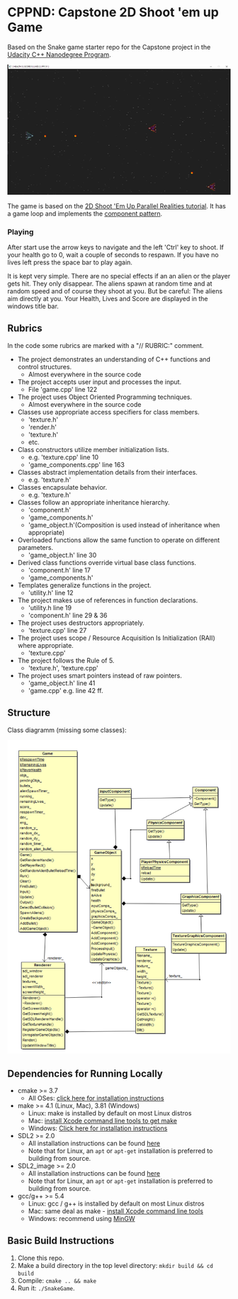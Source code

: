 # CPPND: Capstone 2D Shoot 'em up Game

Based on the Snake game starter repo for the Capstone project in the [Udacity C++ Nanodegree Program](https://www.udacity.com/course/c-plus-plus-nanodegree--nd213).


<img src="game.png"/>


The game is based on the [2D Shoot 'Em Up Parallel Realities tutorial](https://www.parallelrealities.co.uk/tutorials/shooter/shooter1.php). It has a game loop and implements the [component pattern](https://gameprogrammingpatterns.com/component.html).

### Playing
After start use the arrow keys to navigate and the left 'Ctrl' key to shoot.
If your health go to 0, wait a couple of seconds to respawn.
If you have no lives left press the space bar to play again.

It is kept very simple. There are no special effects if an an alien or the player gets hit. They only disappear.
The aliens spawn at random time and at random speed and of course they shoot at you.
But be careful: The aliens aim directly at you.
Your Health, Lives and Score are displayed in the windows title bar.


## Rubrics
In the code some rubrics are marked with a "// RUBRIC:" comment.
  * The project demonstrates an understanding of C++ functions and control structures.
    * Almost everywhere in the source code
  * The project accepts user input and processes the input.
    * File 'game.cpp' line 122
  * The project uses Object Oriented Programming techniques.
    * Almost everywhere in the source code
  * Classes use appropriate access specifiers for class members.
    * 'texture.h'
    * 'render.h'
    * 'texture.h'
    * etc.
  * Class constructors utilize member initialization lists.
    * e.g. 'texture.cpp' line 10
    * 'game_components.cpp' line 163
  * Classes abstract implementation details from their interfaces.
    * e.g. 'texture.h'
  * Classes encapsulate behavior.
    * e.g. 'texture.h'
  * Classes follow an appropriate inheritance hierarchy.
    * 'component.h'
    * 'game_components.h'
    * 'game_object.h'(Composition is used instead of inheritance when appropriate)
  * Overloaded functions allow the same function to operate on different parameters.
    * 'game_object.h' line 30
  * Derived class functions override virtual base class functions.
    * 'component.h' line 17
    * 'game_components.h'
  * Templates generalize functions in the project.
    * 'utility.h' line 12
  * The project makes use of references in function declarations.
    * 'utility.h line 19
    * 'component.h' line 29 & 36
  * The project uses destructors appropriately.
    * 'texture.cpp' line 27
  * The project uses scope / Resource Acquisition Is Initialization (RAII) where appropriate.
    * 'texture.cpp'
  * The project follows the Rule of 5.
    * 'texture.h', 'texture.cpp'
  * The project uses smart pointers instead of raw pointers.
    * 'game_object.h' line 41
    * 'game.cpp' e.g. line 42 ff.

## Structure
Class diagramm (missing some classes):

<img src="class_diagram.png"/>


## Dependencies for Running Locally
* cmake >= 3.7
  * All OSes: [click here for installation instructions](https://cmake.org/install/)
* make >= 4.1 (Linux, Mac), 3.81 (Windows)
  * Linux: make is installed by default on most Linux distros
  * Mac: [install Xcode command line tools to get make](https://developer.apple.com/xcode/features/)
  * Windows: [Click here for installation instructions](http://gnuwin32.sourceforge.net/packages/make.htm)
* SDL2 >= 2.0
  * All installation instructions can be found [here](https://wiki.libsdl.org/Installation)
  * Note that for Linux, an `apt` or `apt-get` installation is preferred to building from source.
* SDL2_image >= 2.0
  * All installation instructions can be found [here](https://www.libsdl.org/projects/SDL_image/)
  * Note that for Linux, an `apt` or `apt-get` installation is preferred to building from source.
* gcc/g++ >= 5.4
  * Linux: gcc / g++ is installed by default on most Linux distros
  * Mac: same deal as make - [install Xcode command line tools](https://developer.apple.com/xcode/features/)
  * Windows: recommend using [MinGW](http://www.mingw.org/)

## Basic Build Instructions

1. Clone this repo.
2. Make a build directory in the top level directory: `mkdir build && cd build`
3. Compile: `cmake .. && make`
4. Run it: `./SnakeGame`.